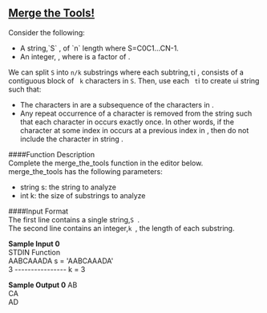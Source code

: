 ## **[Merge the Tools!](https://www.hackerrank.com/challenges/merge-the-tools)** 

Consider the following:  
<ul>
<li>A string,`S` , of `n` length where S=C0C1...CN-1.</li>
<li>An integer, , where is a factor of .
</li>
</ul>  

We can split `S` into `n/k` substrings where each subtring,`t`i , consists of a contiguous block of ` k` characters in `S`. Then, use each ` t`i to create `u`i string such that:<br>

<ul>
<li>
The characters in are a subsequence of the characters in .
</li>
<li>
Any repeat occurrence of a character is removed from the string such that each character in occurs exactly once. In other words, if the character at some index in occurs at a previous index in , then do not include the character in string .
</li>
</ul>  

####Function Description  
Complete the merge_the_tools function in the editor below.  
merge_the_tools has the following parameters:  
<ul>
<li>string s: the string to analyze</li>
<li>int k: the size of substrings to analyze</li>
</ul>  

####Input Format  
The first line contains a single string,`S `.  
The second line contains an integer,`k `, the length of each substring.
   
**Sample Input 0**  
 STDIN       Function  
AABCAAADA   s = 'AABCAAADA'   
3 ----------------  k = 3  

**Sample Output 0** 
AB  
CA  
AD  
  